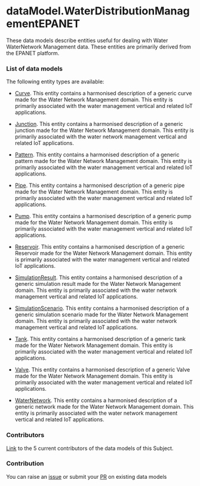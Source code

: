 # dataModel.WaterDistributionManagementEPANET
These data models describe entities useful for dealing with Water WaterNetwork Management data. These entities are primarily derived from the EPANET platform.

### List of data models

The following entity types are available:
- [Curve](https://github.com/smart-data-models/dataModel.WaterDistributionManagementEPANET/blob/master/Curve/README.md). This entity contains a harmonised description of a generic curve made for the Water Network Management domain. This entity is primarily associated with the water management vertical and related IoT applications.

- [Junction](https://github.com/smart-data-models/dataModel.WaterDistributionManagementEPANET/blob/master/Junction/README.md). This entity contains a harmonised description of a generic junction made for the Water Network Management domain. This entity is primarily associated with the water network management vertical and related IoT applications.

- [Pattern](https://github.com/smart-data-models/dataModel.WaterDistributionManagementEPANET/blob/master/Pattern/README.md). This entity contains a harmonised description of a generic pattern made for the Water Network Management domain. This entity is primarily associated with the water management vertical and related IoT applications.

- [Pipe](https://github.com/smart-data-models/dataModel.WaterDistributionManagementEPANET/blob/master/Pipe/README.md). This entity contains a harmonised description of a generic pipe made for the Water Network Management domain. This entity is primarily associated with the water management vertical and related IoT applications.

- [Pump](https://github.com/smart-data-models/dataModel.WaterDistributionManagementEPANET/blob/master/Pump/README.md). This entity contains a harmonised description of a generic pump made for the Water Network Management domain. This entity is primarily associated with the water management vertical and related IoT applications.

- [Reservoir](https://github.com/smart-data-models/dataModel.WaterDistributionManagementEPANET/blob/master/Reservoir/README.md). This entity contains a harmonised description of a generic Reservoir made for the Water Network Management domain. This entity is primarily associated with the water management vertical and related IoT applications.

- [SimulationResult](https://github.com/smart-data-models/dataModel.WaterDistributionManagementEPANET/blob/master/SimulationResult/README.md). This entity contains a harmonised description of a generic simulation result made for the Water Network Management domain. This entity is primarily associated with the water network management vertical and related IoT applications.

- [SimulationScenario](https://github.com/smart-data-models/dataModel.WaterDistributionManagementEPANET/blob/master/SimulationScenario/README.md). This entity contains a harmonised description of a generic simulation scenario made for the Water Network Management domain. This entity is primarily associated with the water network management vertical and related IoT applications.

- [Tank](https://github.com/smart-data-models/dataModel.WaterDistributionManagementEPANET/blob/master/Tank/README.md). This entity contains a harmonised description of a generic tank made for the Water Network Management domain. This entity is primarily associated with the water management vertical and related IoT applications.

- [Valve](https://github.com/smart-data-models/dataModel.WaterDistributionManagementEPANET/blob/master/Valve/README.md). This entity contains a harmonised description of a generic Valve made for the Water Network Management domain. This entity is primarily associated with the water management vertical and related IoT applications.

- [WaterNetwork](https://github.com/smart-data-models/dataModel.WaterDistributionManagementEPANET/blob/master/WaterNetwork/README.md). This entity contains a harmonised description of a generic network made for the Water Network Management domain. This entity is primarily associated with the water network management vertical and related IoT applications.



### Contributors
[Link](https://github.com/smart-data-models/dataModel.WaterDistributionManagementEPANET/blob/master/CONTRIBUTORS.yaml) to the 5 current contributors of the data models of this Subject.


### Contribution
You can raise an [issue](https://github.com/smart-data-models/dataModel.WaterDistributionManagementEPANET/issues) or submit your [PR](https://github.com/smart-data-models/dataModel.WaterDistributionManagementEPANET/pulls) on existing data models


